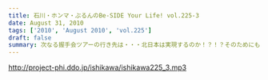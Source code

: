 ```yaml
---
title: 石川・ホンマ・ぶるんのBe-SIDE Your Life! vol.225-3
date: August 31, 2010
tags: ['2010', 'August 2010', 'vol.225']
draft: false
summary: 次なる握手会ツアーの行き先は・・・北日本は実現するのか！？！？そのためにも・・・ウィークデイは仕事しよ～NAMAE
---
```


http://project-phi.ddo.jp/ishikawa/ishikawa225_3.mp3
